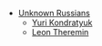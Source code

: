 - [Unknown Russians](unknown-russians/README.md)
  - [Yuri Kondratyuk](unknown-russians/kondratyuk-yuri.md)
  - [Leon Theremin](unknown-russians/theremin-leon.md)
